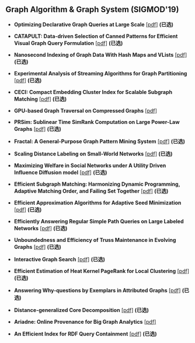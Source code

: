## Graph Algorithm & Graph System (SIGMOD'19)

* **Optimizing Declarative Graph Queries at Large Scale** [[pdf]](https://netdb.cis.upenn.edu/papers/graphrex_tr.pdf) **(已选)**

* **CATAPULT: Data-driven Selection of Canned Patterns for Efficient Visual Graph Query Formulation** [[pdf]](https://www.ntu.edu.sg/home/assourav/papers/SIGMOD-19-CATAPULT.pdf) **(已选)**
* **Nanosecond Indexing of Graph Data With Hash Maps and VLists** [[pdf]](https://dl.acm.org/ft_gateway.cfm?id=3314044&ftid=2067413&dwn=1&CFID=61770645&CFTOKEN=10a9eba02170aa2c-BEF438F2-BF79-0E53-D35D64B04894F4AF) **(已选)**
* **Experimental Analysis of Streaming Algorithms for Graph Partitioning** [[pdf]](https://dl.acm.org/ft_gateway.cfm?id=3300076&ftid=2067515&dwn=1&CFID=143492599&CFTOKEN=a2ad7dd94b42460c-85929616-0C2D-8AD9-7EF31DDDE78C1649) **(已选)**
* **CECI: Compact Embedding Cluster Index for Scalable Subgraph Matching** [[pdf]](https://www2.seas.gwu.edu/~howie/publications/CECI-SIGMOD19.pdf) **(已选)**
* **GPU-based Graph Traversal on Compressed Graphs** [[pdf]](https://dl.acm.org/ft_gateway.cfm?id=3319871&ftid=2067436&dwn=1&CFID=143492599&CFTOKEN=a2ad7dd94b42460c-85929616-0C2D-8AD9-7EF31DDDE78C1649)
* **PRSim: Sublinear Time SimRank Computation on Large Power-Law Graphs** [[pdf]](https://arxiv.org/pdf/1905.02354.pdf) **(已选)**
* **Fractal: A General-Purpose Graph Pattern Mining System** [[pdf]](https://dl.acm.org/ft_gateway.cfm?id=3319875&ftid=2067505&dwn=1&CFID=143492599&CFTOKEN=a2ad7dd94b42460c-85929616-0C2D-8AD9-7EF31DDDE78C1649) **(已选)**
* **Scaling Distance Labeling on Small-World Networks** [[pdf]](https://dl.acm.org/ft_gateway.cfm?id=3319877&ftid=2067460&dwn=1&CFID=143492599&CFTOKEN=a2ad7dd94b42460c-85929616-0C2D-8AD9-7EF31DDDE78C1649) **(已选)**
* **Maximizing Welfare in Social Networks under A Utility Driven Influence Diffusion model** [[pdf]](https://arxiv.org/pdf/1807.02502.pdf) **(已选)**
* **Efficient Subgraph Matching: Harmonizing Dynamic Programming, Adaptive Matching Order, and Failing Set Together** [[pdf]](https://dl.acm.org/ft_gateway.cfm?id=3319880&ftid=2067526&dwn=1&CFID=143492599&CFTOKEN=a2ad7dd94b42460c-85929616-0C2D-8AD9-7EF31DDDE78C1649) **(已选)**
* **Efficient Approximation Algorithms for Adaptive Seed Minimization** [[pdf]](https://dl.acm.org/ft_gateway.cfm?id=3319881&ftid=2067437&dwn=1&CFID=143492599&CFTOKEN=a2ad7dd94b42460c-85929616-0C2D-8AD9-7EF31DDDE78C1649) **(已选)**
* **Efficiently Answering Regular Simple Path Queries on Large Labeled Networks** [[pdf]](http://www.cse.iitd.ernet.in/~srikanta/publication/sigmod-19/sigmod-19.pdf) **(已选)**
* **Unboundedness and Efficiency of Truss Maintenance in Evolving Graphs** [[pdf]](https://dl.acm.org/ft_gateway.cfm?id=3300082&ftid=2067443&dwn=1&CFID=61770079&CFTOKEN=9154fac8818a54f9-BECA8336-FE84-4233-08AF79034966A459) **(已选)**
* **Interactive Graph Search** [[pdf]](https://www.cse.cuhk.edu.hk/~taoyf/paper/sigmod19.pdf) **(已选)**
* **Efficient Estimation of Heat Kernel PageRank for Local Clustering** [[pdf]](https://arxiv.org/pdf/1904.02707.pdf) **(已选)**
* **Answering Why-questions by Exemplars in Attributed Graphs** [[pdf]](https://dl.acm.org/ft_gateway.cfm?id=3319890&ftid=2067544&dwn=1&CFID=143492599&CFTOKEN=a2ad7dd94b42460c-85929616-0C2D-8AD9-7EF31DDDE78C1649) **(已选)**
* **Distance-generalized Core Decomposition** [[pdf]](https://dl.acm.org/ft_gateway.cfm?id=3324962&ftid=2067468&dwn=1&CFID=89529809&CFTOKEN=bf7bc4cb46414a94-C7D42BD9-E6E3-2245-D753489FEB699580) **(已选)**
* **Ariadne: Online Provenance for Big Graph Analytics** [[pdf]](http://www.sysnet.ucsd.edu/sysnet/miscpapers/ariadne-sigmod19.pdf) 
* **An Efficient Index for RDF Query Containment** [[pdf]](https://dl.acm.org/ft_gateway.cfm?id=3319864&ftid=2067554&dwn=1&CFID=86153805&CFTOKEN=5f010162fd249cd3-4F0FB66F-D6C7-3C8D-779A4E6AEBBAEF5E) **(已选)** 
